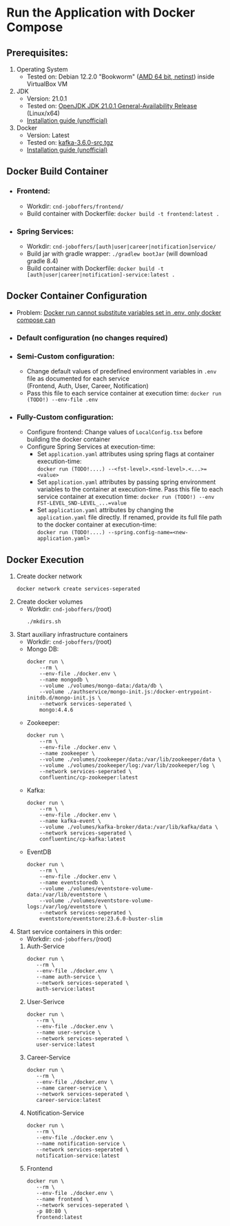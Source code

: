 # Run the Application with Docker Compose 

## Prerequisites:
 1. Operating System
    - Tested on: Debian 12.2.0 "Bookworm" ([AMD 64 bit, netinst](https://cdimage.debian.org/debian-cd/current/amd64/iso-cd/)) inside VirtualBox VM
 2. JDK
    - Version: 21.0.1
    - Tested on: [OpenJDK JDK 21.0.1 General-Availability Release](https://jdk.java.net/21/) (Linux/x64)
    - [Installation guide (unofficial)](https://www.linuxcapable.com/how-to-install-openjdk-21-on-ubuntu-linux/)
 3. Docker
    - Version: Latest
    - Tested on: [kafka-3.6.0-src.tgz](https://dlcdn.apache.org/kafka/3.6.0/)
    - [Installation guide (unofficial)](https://tecadmin.net/install-apache-kafka-debian/)

## Docker Build Container
- ### Frontend:
  - Workdir: `cnd-joboffers/frontend/`
  - Build container with Dockerfile: `docker build -t frontend:latest .`
- ### Spring Services:
  - Workdir: `cnd-joboffers/[auth|user|career|notification]service/`
  - Build jar with gradle wrapper: `./gradlew bootJar` (will download gradle 8.4)
  - Build container with Dockerfile: `docker build -t [auth|user|career|notification]-service:latest .`

## Docker Container Configuration
- Problem: [Docker run cannot substitute variables set in .env, only docker compose can](https://stackoverflow.com/questions/63714506/variable-substitution-in-env-file-for-docker-run-env-file)
- ### Default configuration (no changes required)
- ### Semi-Custom configuration:
    - Change default values of predefined environment variables in `.env` file as documented for each service\
      (Frontend, Auth, User, Career, Notification)
    - Pass this file to each service container at execution time: `docker run (TODO!) --env-file .env`
- ### Fully-Custom configuration:
  - Configure frontend: Change values of `LocalConfig.tsx` before building the docker container  
  - Configure Spring Services at execution-time:
    - Set `application.yaml` attributes using spring flags at container execution-time: \
      `docker run (TODO!....) --<fst-level>.<snd-level>.<...>=<value>`
    - Set `application.yaml` attributes by passing spring environment variables to the container at execution-time. Pass this file to each service container at execution time: `docker run (TODO!) --env FST-LEVEL_SND-LEVEL_...=value` 
    - Set `application.yaml` attributes by changing the `application.yaml` file directly. If renamed, provide its full file path to the docker container at execution-time: \
      `docker run (TODO!....) --spring.config-name=<new-application.yaml>`

## Docker Execution
1. Create docker network
    ```
    docker network create services-seperated
    ```
2. Create docker volumes
   - Workdir: `cnd-joboffers/`(root)
      ```
      ./mkdirs.sh
      ```
3. Start auxiliary infrastructure containers
   - Workdir: `cnd-joboffers/`(root)
   - Mongo DB:
       ```
       docker run \
           --rm \
           --env-file ./docker.env \
           --name mongodb \
           --volume ./volumes/mongo-data:/data/db \
           --volume ./authservice/mongo-init.js:/docker-entrypoint-initdb.d/mongo-init.js \
           --network services-seperated \
           mongo:4.4.6
       ```
   - Zookeeper:
       ```
       docker run \
           --rm \
           --env-file ./docker.env \
           --name zookeeper \
           --volume ./volumes/zookeeper/data:/var/lib/zookeeper/data \
           --volume ./volumes/zookeeper/log:/var/lib/zookeeper/log \
           --network services-seperated \
           confluentinc/cp-zookeeper:latest
       ```
   - Kafka:  
       ```
       docker run \
           --rm \
           --env-file ./docker.env \
           --name kafka-event \
           --volume ./volumes/kafka-broker/data:/var/lib/kafka/data \
           --network services-seperated \
           confluentinc/cp-kafka:latest
       ```
   - EventDB 
       ```
       docker run \
           --rm \
           --env-file ./docker.env \
           --name eventstoredb \
           --volume ./volumes/eventstore-volume-data:/var/lib/eventstore \
           --volume ./volumes/eventstore-volume-logs:/var/log/eventstore \
           --network services-seperated \
           eventstore/eventstore:23.6.0-buster-slim
       ```   
4. Start service containers in this order:
   - Workdir: `cnd-joboffers/`(root)
   1. Auth-Service
      ```
      docker run \
         --rm \
         --env-file ./docker.env \
         --name auth-service \
         --network services-seperated \
         auth-service:latest
      ```
   2. User-Serivce
      ```
      docker run \
         --rm \
         --env-file ./docker.env \
         --name user-service \
         --network services-seperated \
         user-service:latest
      ```
   3. Career-Service
      ```
      docker run \
         --rm \
         --env-file ./docker.env \
         --name career-service \
         --network services-seperated \
         career-service:latest
      ```  
   4. Notification-Service
      ```
      docker run \
         --rm \
         --env-file ./docker.env \
         --name notification-service \
         --network services-seperated \
         notification-service:latest
      ```          
   5. Frontend 
      ```
      docker run \
         --rm \
         --env-file ./docker.env \
         --name frontend \
         --network services-seperated \
         -p 80:80 \
         frontend:latest
      ```  